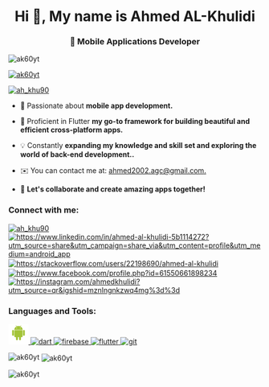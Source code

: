 <h1 align="center">Hi 👋, My name is Ahmed AL-Khulidi</h1>
<h3 align="center">📱 Mobile Applications Developer</h3>

<p align="left"> <img src="https://komarev.com/ghpvc/?username=ak60yt&label=Profile%20views&color=0e75b6&style=flat" alt="ak60yt" /> </p>

<p align="left"> <a href="https://github.com/ryo-ma/github-profile-trophy"><img src="https://github-profile-trophy.vercel.app/?username=ak60yt" alt="ak60yt" /></a> </p>

<p align="left"> <a href="https://twitter.com/ah_khu90" target="blank"><img src="https://img.shields.io/twitter/follow/ah_khu90?logo=twitter&style=for-the-badge" alt="ah_khu90" /></a> </p>

- 🚀 Passionate about **mobile app development.**

- 💙 Proficient in Flutter **my go-to framework for building beautiful and efficient cross-platform apps.**

- 💡 Constantly **expanding my knowledge and skill set and exploring the world of back-end development..**

- ✉️ You can contact me at: [ahmed2002.agc@gmail.com.](ahmed2002.agc@gmail.com.)

- 🙂 **Let's collaborate and create amazing apps together!**

<h3 align="left">Connect with me:</h3>
<p align="left">
<a href="https://twitter.com/ah_khu90" target="blank"><img align="center" src="https://raw.githubusercontent.com/rahuldkjain/github-profile-readme-generator/master/src/images/icons/Social/twitter.svg" alt="ah_khu90" height="30" width="40" /></a>
<a href="https://linkedin.com/in/https://www.linkedin.com/in/ahmed-al-khulidi-5b1114272?utm_source=share&utm_campaign=share_via&utm_content=profile&utm_medium=android_app" target="blank"><img align="center" src="https://raw.githubusercontent.com/rahuldkjain/github-profile-readme-generator/master/src/images/icons/Social/linked-in-alt.svg" alt="https://www.linkedin.com/in/ahmed-al-khulidi-5b1114272?utm_source=share&utm_campaign=share_via&utm_content=profile&utm_medium=android_app" height="30" width="40" /></a>
<a href="https://stackoverflow.com/users/https://stackoverflow.com/users/22198690/ahmed-al-khulidi" target="blank"><img align="center" src="https://raw.githubusercontent.com/rahuldkjain/github-profile-readme-generator/master/src/images/icons/Social/stack-overflow.svg" alt="https://stackoverflow.com/users/22198690/ahmed-al-khulidi" height="30" width="40" /></a>
<a href="https://fb.com/https://www.facebook.com/profile.php?id=61550661898234" target="blank"><img align="center" src="https://raw.githubusercontent.com/rahuldkjain/github-profile-readme-generator/master/src/images/icons/Social/facebook.svg" alt="https://www.facebook.com/profile.php?id=61550661898234" height="30" width="40" /></a>
<a href="https://instagram.com/https://instagram.com/ahmedkhulidi?utm_source=qr&igshid=mznlngnkzwq4mg%3d%3d" target="blank"><img align="center" src="https://raw.githubusercontent.com/rahuldkjain/github-profile-readme-generator/master/src/images/icons/Social/instagram.svg" alt="https://instagram.com/ahmedkhulidi?utm_source=qr&igshid=mznlngnkzwq4mg%3d%3d" height="30" width="40" /></a>
</p>

<h3 align="left">Languages and Tools:</h3>
<p align="left"> <a href="https://developer.android.com" target="_blank" rel="noreferrer"> <img src="https://raw.githubusercontent.com/devicons/devicon/master/icons/android/android-original-wordmark.svg" alt="android" width="40" height="40"/> </a> <a href="https://dart.dev" target="_blank" rel="noreferrer"> <img src="https://www.vectorlogo.zone/logos/dartlang/dartlang-icon.svg" alt="dart" width="40" height="40"/> </a> <a href="https://firebase.google.com/" target="_blank" rel="noreferrer"> <img src="https://www.vectorlogo.zone/logos/firebase/firebase-icon.svg" alt="firebase" width="40" height="40"/> </a> <a href="https://flutter.dev" target="_blank" rel="noreferrer"> <img src="https://www.vectorlogo.zone/logos/flutterio/flutterio-icon.svg" alt="flutter" width="40" height="40"/> </a> <a href="https://git-scm.com/" target="_blank" rel="noreferrer"> <img src="https://www.vectorlogo.zone/logos/git-scm/git-scm-icon.svg" alt="git" width="40" height="40"/> </a> </p>

<p><img align="left" src="https://github-readme-stats.vercel.app/api/top-langs?username=ak60yt&show_icons=true&locale=en&layout=compact" alt="ak60yt" /></p>

<p>&nbsp;<img align="center" src="https://github-readme-stats.vercel.app/api?username=ak60yt&show_icons=true&locale=en" alt="ak60yt" /></p>

<p><img align="center" src="https://github-readme-streak-stats.herokuapp.com/?user=ak60yt&" alt="ak60yt" /></p>
